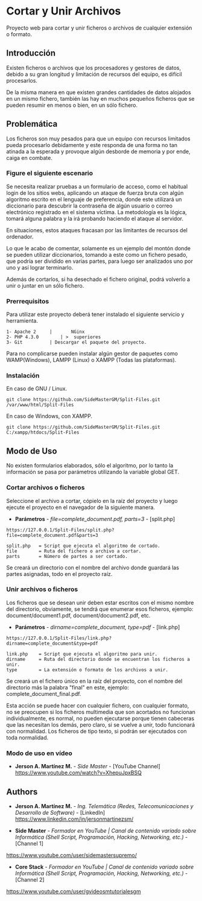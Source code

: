 # Cortar y Unir Archivos

Proyecto web para cortar y unir ficheros o archivos de cualquier extensión o formato.

## Introducción
Existen ficheros o archivos que los procesadores y gestores de datos, debido a su gran longitud y limitación de recursos del equipo, es difícil procesarlos.

De la misma manera en que existen grandes cantidades de datos alojados en un mismo fichero, también las hay en muchos pequeños ficheros que se pueden resumir en menos o bien, en un sólo fichero.

## Problemática
Los ficheros son muy pesados para que un equipo con recursos limitados pueda procesarlo debidamente y este responda de una forma no tan atinada a la esperada y provoque algún desborde de memoria y por ende, caiga en combate.

### Figure el siguiente escenario
Se necesita realizar pruebas a un formulario de acceso, como el habitual login de los sitios webs, aplicando un ataque de fuerza bruta con algún algoritmo escrito en el lenguaje de preferencia, donde este utilizará un diccionario para descubrir la contraseña de algún usuario o correo electrónico registrado en el sistema víctima. La metodología es la lógica, tomará alguna palabra y la irá probando haciendo el ataque al servidor. 

En situaciones, estos ataques fracasan por las limitantes de recursos del ordenador.

Lo que le acabo de comentar, solamente es un ejemplo del montón donde se pueden utilizar diccionarios, tomando a este como un fichero pesado, que podría ser dividido en varias partes, para luego ser analizados uno por uno y así lograr terminarlo.

Además de cortarlos, si ha desechado el fichero original, podrá volverlo a unir o juntar en un sólo fichero.

### Prerrequisitos
Para utilizar este proyecto deberá tener instalado el siguiente servicio y herramienta.

```
1- Apache 2		|		NGinx
2- PHP 4.3.0 		| >  superiores
3- Git			| Descargar el paquete del proyecto.
```
Para no complicarse pueden instalar algún gestor de paquetes como WAMP(Windows), LAMPP (Linux) o XAMPP (Todas las plataformas).

### Instalación
En caso de GNU / Linux. 
```
git clone https://github.com/SideMasterGM/Split-Files.git /var/www/html/Split-Files
```

En caso de Windows, con XAMPP.
```
git clone https://github.com/SideMasterGM/Split-Files.git C:/xampp/htdocs/Split-Files
```

## Modo de Uso
No existen formularios elaborados, sólo el algoritmo, por lo tanto la información se pasa por parámetros utilizando la variable global GET.

### Cortar archivos o ficheros
Seleccione el archivo a cortar, cópielo en la raíz del proyecto y luego ejecute el proyecto en el navegador de la siguiente manera.

* **Parámetros** - *file=complete_document.pdf, parts=3* - [split.php]
```
https://127.0.0.1/Split-Files/split.php?file=complete_document.pdf&parts=3
```

```
split.php 	= Script que ejecuta el algoritmo de cortado.
file  		= Ruta del fichero o archivo a cortar.
parts 		= Número de partes a ser cortado.
```
Se creará un directorio con el nombre del archivo donde guardará las partes asignadas, todo en el proyecto raíz.

### Unir archivos o ficheros
Los ficheros que se desean unir deben estar escritos con el mismo nombre del directorio, obviamente, se tendrá que enumerar esos ficheros, ejemplo: document/document1.pdf, document/document2.pdf, etc.

* **Parámetros** - *dirname=complete_document, type=pdf* - [link.php]
```
https://127.0.0.1/Split-Files/link.php?dirname=complete_document&type=pdf
```

```
link.php 	= Script que ejecuta el algoritmo para unir.
dirname		= Ruta del directorio donde se encuentran los ficheros a unir.
type 		= La extensión o formato de los archivos a unir.
```
Se creará un el fichero único en la raíz del proyecto, con el nombre del directorio más la palabra "final" en este, ejemplo: complete_document_final.pdf.

Esta acción se puede hacer con cualquier fichero, con cualquier formato, no se preocupen si los ficheros multimedia que son acortados no funcionan individualmente, es normal, no pueden ejecutarse porque tienen cabeceras que las necesitan los demás, pero claro, si se vuelve a unir, todo funcionará con normalidad. Los ficheros de tipo texto, si podrán ser ejecutados con toda normalidad.

### Modo de uso en vídeo
* **Jerson A. Martínez M.** - *Side Master* - [YouTube Channel]
https://www.youtube.com/watch?v=XhepuJpxBSQ

## Authors

* **Jerson A. Martínez M.** - *Ing. Telemática (Redes, Telecomunicaciones y Desarrollo de Software)* - [LinkedIn]
https://www.linkedin.com/in/jersonmartinezsm/

* **Side Master** - *Formador en YouTube | Canal de contenido variado sobre Informática (Shell Script, Programación, Hacking, Networking, etc.)* - [Channel 1]

https://www.youtube.com/user/sidemastersupremo/

* **Core Stack** - *Formador en YouTube | Canal de contenido variado sobre Informática (Shell Script, Programación, Hacking, Networking, etc.)* - [Channel 2]

https://www.youtube.com/user/gvideosmtutorialesgm